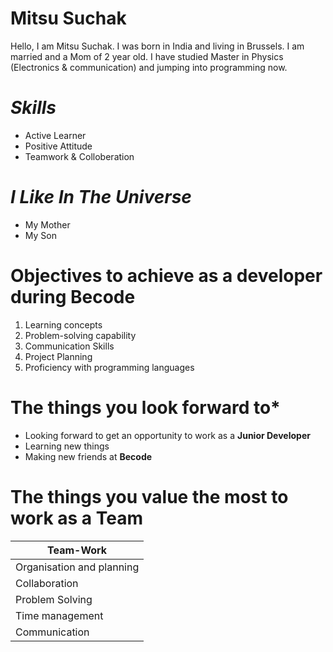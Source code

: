 

<!--
**mitsusuchak91/mitsusuchak91** is a ✨ _special_ ✨ repository because its `README.md` (this file) appears on your GitHub profile.

Here are some ideas to get you started:

- 🔭 I’m currently working on ...
- 🌱 I’m currently learning ...
- 👯 I’m looking to collaborate on ...
- 🤔 I’m looking for help with ...
- 💬 Ask me about ...
- 📫 How to reach me: ...
- 😄 Pronouns: ...
- ⚡ Fun fact: ...
-->
# Mitsu Suchak

Hello, I am Mitsu Suchak. I was born in India and living in Brussels. I am married and a Mom of 2 year old. I have studied Master in Physics (Electronics & communication) and jumping into programming now.

# *Skills*

* Active Learner
* Positive Attitude
* Teamwork & Colloberation

# *I Like In The Universe*

* My Mother
* My Son

# Objectives to achieve as a developer during **Becode**

1. Learning concepts
1. Problem-solving capability
1. Communication Skills
1. Project Planning
1. Proficiency with programming languages

# The things you look forward to*

* Looking forward to get an opportunity to work as a __Junior Developer__
* Learning new things
* Making new friends at __Becode__

# The things you value the most to work as a **Team**

| Team-Work |
| ------- |
| Organisation and planning |
| Collaboration |
| Problem Solving |
| Time management |
| Communication |

